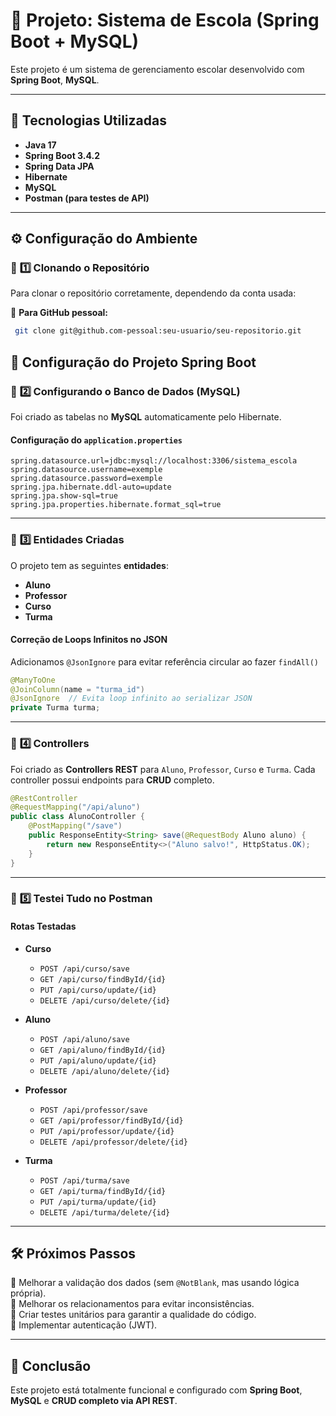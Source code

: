 # 🎯 Projeto: Sistema de Escola (Spring Boot + MySQL)

Este projeto é um sistema de gerenciamento escolar desenvolvido com **Spring Boot**, **MySQL**.

---

## 📌 Tecnologias Utilizadas

- **Java 17**
- **Spring Boot 3.4.2**
- **Spring Data JPA**
- **Hibernate**
- **MySQL**
- **Postman (para testes de API)**

---

## ⚙️ Configuração do Ambiente

### 🔹 **1️⃣ Clonando o Repositório**

Para clonar o repositório corretamente, dependendo da conta usada:

🔹 **Para GitHub pessoal:**
```sh
 git clone git@github.com-pessoal:seu-usuario/seu-repositorio.git
```


## 🚀 Configuração do Projeto Spring Boot

### 🔹 **2️⃣ Configurando o Banco de Dados (MySQL)**

Foi criado as tabelas no **MySQL** automaticamente pelo Hibernate.

#### **Configuração do `application.properties`**
```properties
spring.datasource.url=jdbc:mysql://localhost:3306/sistema_escola
spring.datasource.username=exemple
spring.datasource.password=exemple
spring.jpa.hibernate.ddl-auto=update
spring.jpa.show-sql=true
spring.jpa.properties.hibernate.format_sql=true
```

---

### 🔹 **3️⃣ Entidades Criadas**

O projeto tem as seguintes **entidades**:

- **Aluno**
- **Professor**
- **Curso**
- **Turma**

#### **Correção de Loops Infinitos no JSON**
Adicionamos `@JsonIgnore` para evitar referência circular ao fazer `findAll()`

```java
@ManyToOne
@JoinColumn(name = "turma_id")
@JsonIgnore  // Evita loop infinito ao serializar JSON
private Turma turma;
```

---

### 🔹 **4️⃣ Controllers**

Foi criado as  **Controllers REST** para `Aluno`, `Professor`, `Curso` e `Turma`.
Cada controller possui endpoints para **CRUD** completo.

```java
@RestController
@RequestMapping("/api/aluno")
public class AlunoController {
    @PostMapping("/save")
    public ResponseEntity<String> save(@RequestBody Aluno aluno) {
        return new ResponseEntity<>("Aluno salvo!", HttpStatus.OK);
    }
}
```

---

### 🔹 **5️⃣ Testei Tudo no Postman**

#### **Rotas Testadas**

- **Curso**
  - `POST /api/curso/save`
  - `GET /api/curso/findById/{id}`
  - `PUT /api/curso/update/{id}`
  - `DELETE /api/curso/delete/{id}`

- **Aluno**
  - `POST /api/aluno/save`
  - `GET /api/aluno/findById/{id}`
  - `PUT /api/aluno/update/{id}`
  - `DELETE /api/aluno/delete/{id}`

- **Professor**
  - `POST /api/professor/save`
  - `GET /api/professor/findById/{id}`
  - `PUT /api/professor/update/{id}`
  - `DELETE /api/professor/delete/{id}`

- **Turma**
  - `POST /api/turma/save`
  - `GET /api/turma/findById/{id}`
  - `PUT /api/turma/update/{id}`
  - `DELETE /api/turma/delete/{id}`

---

## 🛠 Próximos Passos

🔹 Melhorar a validação dos dados (sem `@NotBlank`, mas usando lógica própria).  
🔹 Melhorar os relacionamentos para evitar inconsistências.  
🔹 Criar testes unitários para garantir a qualidade do código.  
🔹 Implementar autenticação (JWT).  

---

## 📌 Conclusão
Este projeto está totalmente funcional e configurado com  **Spring Boot**, **MySQL** e **CRUD completo via API REST**.


